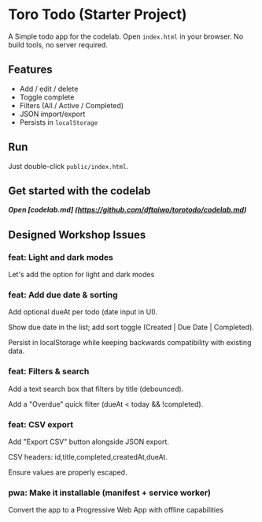 # Toro Todo (Starter Project)

A Simple todo app for the codelab. Open `index.html` in your browser. No build tools, no server required.

## Features
- Add / edit / delete
- Toggle complete
- Filters (All / Active / Completed)
- JSON import/export
- Persists in `localStorage`

## Run
Just double-click `public/index.html`.

## Get started with the codelab 
***Open [codelab.md] (https://github.com/dftaiwo/torotodo/codelab.md)***

## Designed Workshop Issues

### feat: Light and dark modes
Let's add the option for light and dark modes

### feat: Add due date & sorting
Add optional dueAt per todo (date input in UI).

Show due date in the list; add sort toggle (Created | Due Date | Completed).

Persist in localStorage while keeping backwards compatibility with existing data.

### feat: Filters & search
Add a text search box that filters by title (debounced).

Add a "Overdue" quick filter (dueAt < today && !completed).

### feat: CSV export
Add "Export CSV" button alongside JSON export.

CSV headers: id,title,completed,createdAt,dueAt.

Ensure values are properly escaped.


### pwa: Make it installable (manifest + service worker)
Convert the app to a Progressive Web App with offline capabilities


